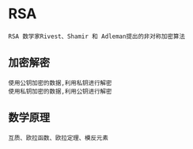 # RSA

    RSA 数学家Rivest、Shamir 和 Adleman提出的非对称加密算法

## 加密解密

    使用公钥加密的数据,利用私钥进行解密  
    使用私钥加密的数据,利用公钥进行解密  

## 数学原理

    互质、欧拉函数、欧拉定理、模反元素
